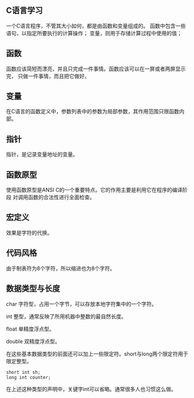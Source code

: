 ## C语言学习
一个C语言程序，不管其大小如何，都是由函数和变量组成的。
函数中包含一些语句，以指定所要执行的计算操作；
变量，则用于存储计算过程中使用的值；

## 函数
函数应该简短而漂亮，并且只完成一件事情。函数应该可以在一屏或者两屏显示完，
只做一件事情，而且把它做好。

## 变量
在C语言的函数定义中，参数列表中的参数为局部参数，其作用范围只限函数内部。

## 指针
指针，是记录变量地址的变量。

## 函数原型
使用函数原型是ANSI C的一个重要特点。它的作用主要是利用它在程序的编译阶段
对调用函数的合法性进行全面检查。

## 宏定义
效果是字符的代换。

## 代码风格
由于制表符为8个字符，所以缩进也为8个字符。

## 数据类型与长度
char 字符型，占用一个字节，可以存放本地字符集中的一个字符。

int 整型，通常反映了所用机器中整数的最自然长度。

float 单精度浮点型。

double 双精度浮点型。

在这些基本数据类型的前面还可以加上一些限定符。short与long两个限定符用于限定整型。
```
short int sh;
long int counter;
```
在上述这种类型的声明中，关键字int可以省略。通常很多人也习惯这么做。
